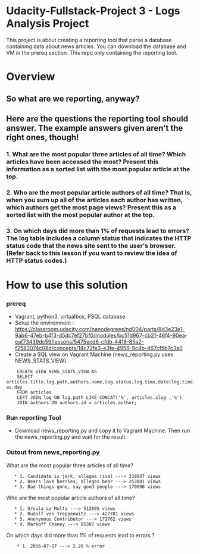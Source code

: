 # Udacity-Fullstack-Project 3 - Logs Analysis Project

This project is about creating a reporting tool that parse a database containing data about news articles. You can download the database and VM in the prereq section. This repo only containing the reporting tool.

# Overview 

## So what are we reporting, anyway?
## Here are the questions the reporting tool should answer. The example answers given aren't the right ones, though!

### 1. What are the most popular three articles of all time? Which articles have been accessed the most? Present this information as a sorted list with the most popular article at the top.


### 2. Who are the most popular article authors of all time? That is, when you sum up all of the articles each author has written, which authors get the most page views? Present this as a sorted list with the most popular author at the top.


### 3. On which days did more than 1% of requests lead to errors? The log table includes a column status that indicates the HTTP status code that the news site sent to the user's browser. (Refer back to this lesson if you want to review the idea of HTTP status codes.)


# How to use this solution

### prereq
* Vagrant, python3, virtualbox, PSQL database
* Setup the environment : https://classroom.udacity.com/nanodegrees/nd004/parts/8d3e23e1-9ab6-47eb-b4f3-d5dc7ef27bf0/modules/bc51d967-cb21-46f4-90ea-caf73439dc59/lessons/5475ecd6-cfdb-4418-85a2-f2583074c08d/concepts/14c72fe3-e3fe-4959-9c4b-467cf5b7c3a0
* Create a SQL view on Vagrant Machine (news_reporting.py uses NEWS_STATS_VIEW).

``` 
    CREATE VIEW NEWS_STATS_VIEW AS
    SELECT articles.title,log.path,authors.name,log.status,log.time,date(log.time) as day
    FROM articles
    LEFT JOIN log ON log.path LIKE CONCAT('%', articles.slug ,'%')
    JOIN authors ON authors.id = articles.author;
 ```
### Run reporting Tool
* Download news_reporting.py and copy it to Vagrant Machine. Then run the news_reporting.py and wait for the result.


### Outout from news_reporting.py

What are the most popular three articles of all time?

       * 1. Candidate is jerk, alleges rival ---> 338647 views
       * 2. Bears love berries, alleges bear ---> 253801 views
       * 3. Bad things gone, say good people ---> 170098 views

Who are the most popular article authors of all time?

       * 1. Ursula La Multa ---> 512805 views
       * 2. Rudolf von Treppenwitz ---> 427781 views
       * 3. Anonymous Contributor ---> 171762 views
       * 4. Markoff Chaney ---> 85387 views

On which days did more than 1% of requests lead to errors ?

        * 1. 2016-07-17 ---> 2.26 % error
        
